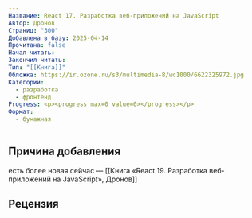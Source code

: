 ```yaml
---
Название: React 17. Разработка веб-приложений на JavaScript
Автор: Дронов
Страниц: "300"
Добавлена в базу: 2025-04-14
Прочитана: false
Начал читать: 
Закончил читать: 
Тип: "[[Книга]]"
Обложка: https://ir.ozone.ru/s3/multimedia-8/wc1000/6622325972.jpg
Категории:
  - разработка
  - фронтенд
Progress: <p><progress max=0 value=0></progress></p>
Формат:
  - бумажная
---
```

## Причина добавления

есть более новая сейчас — [[Книга «React 19. Разработка веб-приложений на JavaScript», Дронов]]

## Рецензия
